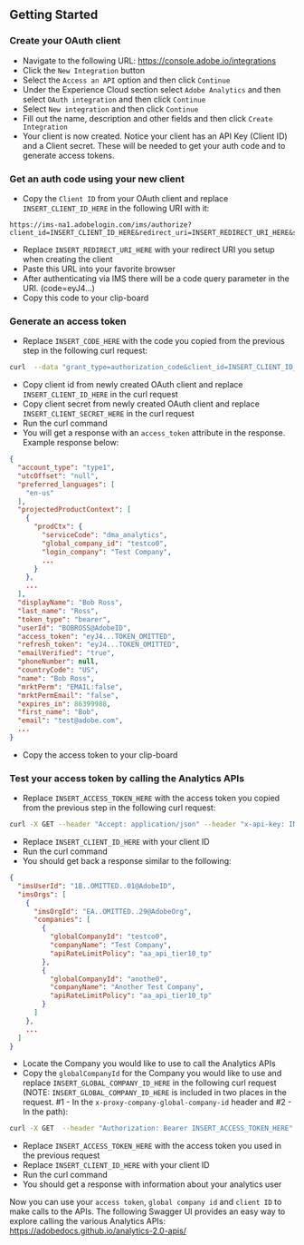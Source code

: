## Getting Started

### Create your OAuth client

* Navigate to the following URL: https://console.adobe.io/integrations
* Click the `New Integration` button
* Select the `Access an API` option and then click `Continue`
* Under the Experience Cloud section select `Adobe Analytics` and then select `OAuth integration` and then click `Continue`
* Select `New integration` and then click `Continue`
* Fill out the name, description and other fields and then click `Create Integration`
* Your client is now created. Notice your client has an API Key (Client ID) and a Client secret. These will be needed to get your auth code and to generate access tokens.


### Get an auth code using your new client

* Copy the `Client ID` from your OAuth client and replace `INSERT_CLIENT_ID_HERE` in the following URI with it:

```
https://ims-na1.adobelogin.com/ims/authorize?client_id=INSERT_CLIENT_ID_HERE&redirect_uri=INSERT_REDIRECT_URI_HERE&scope=openid,AdobeID,read_organizations,additional_info.job_function,additional_info.projectedProductContext&response_type=code
```

* Replace `INSERT_REDIRECT_URI_HERE` with your redirect URI you setup when creating the client
* Paste this URL into your favorite browser
* After authenticating via IMS there will be a code query parameter in the URI. (code=eyJ4...)
* Copy this code to your clip-board


### Generate an access token

* Replace `INSERT_CODE_HERE` with the code you copied from the previous step in the following curl request:

```bash
curl  --data "grant_type=authorization_code&client_id=INSERT_CLIENT_ID_HERE&client_secret=INSERT_CLIENT_SECRET_HERE&code=INSERT_CODE_HERE" https://ims-na1.adobelogin.com/ims/token/v1
```

* Copy client id from newly created OAuth client and replace `INSERT_CLIENT_ID_HERE` in the curl request
* Copy client secret from newly created OAuth client and replace `INSERT_CLIENT_SECRET_HERE` in the curl request
* Run the curl command
* You will get a response with an `access_token` attribute in the response. Example response below:

```json
{
  "account_type": "type1",
  "utcOffset": "null",
  "preferred_languages": [
    "en-us"
  ],
  "projectedProductContext": [
    {
      "prodCtx": {
        "serviceCode": "dma_analytics",
        "global_company_id": "testco0",
        "login_company": "Test Company",
        ...
      }
    },
    ...
  ],
  "displayName": "Bob Ross",
  "last_name": "Ross",
  "token_type": "bearer",
  "userId": "BOBROSS@AdobeID",
  "access_token": "eyJ4...TOKEN_OMITTED",
  "refresh_token": "eyJ4...TOKEN_OMITTED",
  "emailVerified": "true",
  "phoneNumber": null,
  "countryCode": "US",
  "name": "Bob Ross",
  "mrktPerm": "EMAIL:false",
  "mrktPermEmail": "false",
  "expires_in": 86399988,
  "first_name": "Bob",
  "email": "test@adobe.com",
  ...
}
```

* Copy the access token to your clip-board


### Test your access token by calling the Analytics APIs

* Replace `INSERT_ACCESS_TOKEN_HERE` with the access token you copied from the previous step in the following curl request:

```bash
curl -X GET --header "Accept: application/json" --header "x-api-key: INSERT_CLIENT_ID_HERE" --header "Authorization: Bearer INSERT_ACCESS_TOKEN_HERE" "https://analytics.adobe.io/discovery/me"
```

* Replace `INSERT_CLIENT_ID_HERE` with your client ID
* Run the curl command
* You should get back a response similar to the following:

```json
{
  "imsUserId": "1B..OMITTED..01@AdobeID",
  "imsOrgs": [
    {
      "imsOrgId": "EA..OMITTED..29@AdobeOrg",
      "companies": [
        {
          "globalCompanyId": "testco0",
          "companyName": "Test Company",
          "apiRateLimitPolicy": "aa_api_tier10_tp"
        },
        {
          "globalCompanyId": "anothe0",
          "companyName": "Another Test Company",
          "apiRateLimitPolicy": "aa_api_tier10_tp"
        }
      ]
    },
    ...
  ]
}
```

* Locate the Company you would like to use to call the Analytics APIs
* Copy the `globalCompanyId` for the Company you would like to use and replace `INSERT_GLOBAL_COMPANY_ID_HERE` in the following curl request (NOTE: `INSERT_GLOBAL_COMPANY_ID_HERE` is included in two places in the request. #1 - In the `x-proxy-company-global-company-id` header and #2 - In the path):

```bash
curl -X GET  --header "Authorization: Bearer INSERT_ACCESS_TOKEN_HERE" --header "x-proxy-company-global-company-id: INSERT_GLOBAL_COMPANY_ID_HERE" --header "x-api-key: INSERT_CLIENT_ID_HERE" "https://analytics.adobe.io/api/INSERT_GLOBAL_COMPANY_ID_HERE/users/me"
```

* Replace `INSERT_ACCESS_TOKEN_HERE` with the access token you used in the previous request
* Replace `INSERT_CLIENT_ID_HERE` with your client ID
* Run the curl command
* You should get a response with information about your analytics user


Now you can use your `access token`, `global company id` and `client ID` to make calls to the APIs. The following Swagger UI provides an easy way to explore calling the various Analytics APIs: https://adobedocs.github.io/analytics-2.0-apis/


